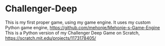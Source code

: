 # Challenger-Deep
This is my first proper game, using my game engine.
It uses my custom Python game engine, https://github.com/mehonje/Mehonje-s-Game-Engine
This is a Python version of my Challenger Deep Game on Scratch, https://scratch.mit.edu/projects/1173178405/
